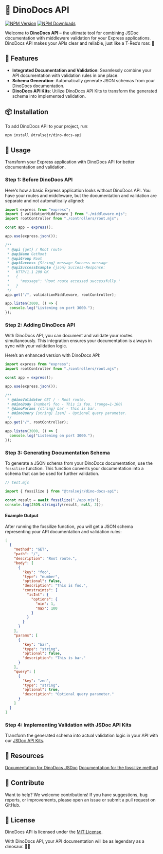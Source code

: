 # 🦖 DinoDocs API

[![NPM Version](https://img.shields.io/npm/v/%40tralsejr%2Fdino-docs-api)](https://npmjs.org/package/@tralsejr/dino-docs-api)
[![NPM Downloads](https://img.shields.io/npm/dm/%40tralsejr%2Fdino-docs-api.svg)](https://npmjs.org/package/%40tralsejr%2Fdino-docs-api)

Welcome to **DinoDocs API** – the ultimate tool for combining JSDoc documentation with middleware validation for your Express applications. DinoDocs API makes your APIs clear and reliable, just like a T-Rex’s roar. 🦕

## 🌟 Features

- **Integrated Documentation and Validation**: Seamlessly combine your API documentation with validation rules in one place.
- **Schema Generation**: Automatically generate JSON schemas from your DinoDocs documentation.
- **DinoDocs API Kits**: Utilize DinoDocs API Kits to transform the generated schema into implemented validation.

## 📦 Installation

To add DinoDocs API to your project, run:

```bash
npm install @tralsejr/dino-docs-api
```

## 🚀 Usage

Transform your Express application with DinoDocs API for better documentation and validation.

### Step 1: Before DinoDocs API

Here's how a basic Express application looks without DinoDocs API. You have your routes and middleware, but the documentation and validation are separate and not automatically aligned:

```javascript
import express from "express";
import { validationMiddleware } from "./middleware.mjs";
import rootController from "./controllers/root.mjs";

const app = express();

app.use(express.json());

/**
 * @api {get} / Root route
 * @apiName GetRoot
 * @apiGroup Root
 * @apiSuccess {String} message Success message
 * @apiSuccessExample {json} Success-Response:
 *   HTTP/1.1 200 OK
 *   {
 *     "message": "Root route accessed successfully."
 *   }
 */
app.get("/", validationMiddleware, rootController);

app.listen(3000, () => {
  console.log("Listening on port 3000.");
});
```

### Step 2: Adding DinoDocs API

With DinoDocs API, you can document and validate your routes simultaneously. This integration ensures your documentation is always in sync with your validation logic.

Here’s an enhanced version with DinoDocs API:

```javascript
import express from "express";
import rootController from "./controllers/root.mjs";

const app = express();

app.use(express.json());

/**
 * @dinoValidator GET / - Root route.
 * @dinoBody {number} foo - This is foo. (range=1-100)
 * @dinoParams {string} bar - This is bar.
 * @dinoQuery {string} [zen] - Optional query parameter.
 */
app.get("/", rootController);

app.listen(3000, () => {
  console.log("Listening on port 3000.");
});
```

### Step 3: Generating Documentation Schema

To generate a JSON schema from your DinoDocs documentation, use the `fossilize` function. This function converts your documentation into a schema that can be used for further validation.

```javascript
// test.mjs

import { fossilize } from "@tralsejr/dino-docs-api";

const result = await fossilize("./app.mjs");
console.log(JSON.stringify(result, null, 2));
```

#### Example Output

After running the fossilize function, you will get a JSON schema representing your API documentation and validation rules:

```json
[
  {
    "method": "GET",
    "path": "/",
    "description": "Root route.",
    "body": [
      {
        "key": "foo",
        "type": "number",
        "optional": false,
        "description": "This is foo.",
        "constraints": {
          "isInt": {
            "options": {
              "min": 1,
              "max": 100
            }
          }
        }
      }
    ],
    "params": [
      {
        "key": "bar",
        "type": "string",
        "optional": false,
        "description": "This is bar."
      }
    ],
    "query": [
      {
        "key": "zen",
        "type": "string",
        "optional": true,
        "description": "Optional query parameter."
      }
    ]
  }
]
```

### Step 4: Implementing Validation with JSDoc API Kits

Transform the generated schema into actual validation logic in your API with our [JSDoc API Kits](./docs/APIKITS.md).

## 📖 Resources

[Documentation for DinoDocs JSDoc](./docs/DINODOC.md)
[Documentation for the fossilize method](./docs/FOSSILIZE.md)

## 🎉 Contribute

Want to help? We welcome contributions! If you have suggestions, bug reports, or improvements, please open an issue or submit a pull request on GitHub.

## 📝 License

DinoDocs API is licensed under the [MIT License](./LICENSE).

With DinoDocs API, your API documentation will be as legendary as a dinosaur. 🌟🦖

